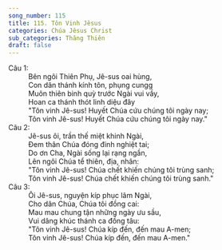 ```yaml
---
song_number: 115
title: 115. Tôn Vinh Jêsus
categories: Chúa Jêsus Christ
sub_categories: Thăng Thiên
draft: false
---
```

<dl><dt>Câu 1:</dt><dd data-verse="1">Bên ngôi Thiên Phụ, Jê-sus oai hùng, <br/>Con dân thánh kính tôn, phụng cungg <br/>Muôn thiên binh quỳ trước Ngài vui vầy, <br/>Hoan ca thánh thót linh diệu đây <br/>"Tôn vinh Jê-sus! Huyết Chúa cứu chúng tôi ngày nay; <br/>Tôn vinh Jê-sus! Huyết Chúa cứu chúng tôi ngày nay." </dd><dt>Câu 2:</dt><dd data-verse="2">Jê-sus ôi, trần thế miệt khinh Ngài, <br/>Đem thân Chúa đóng đinh nghiệt tai; <br/>Do ơn Cha, Ngài sống lại rạng ngần, <br/>Lên ngôi Chúa tể thiên, địa, nhân: <br/>"Tôn vinh Jê-sus! Chúa chết khiến chúng tôi trùng sanh; <br/>Tôn vinh Jê-sus! Chúa chết khiến chúng tôi trùng sanh." </dd><dt>Câu 3:</dt><dd data-verse="3">Ôi Jê-sus, nguyện kíp phục lâm Ngài, <br/>Cho dân Chúa, Chúa tôi đồng cai: <br/>Mau mau chung tận những ngày ưu sầu, <br/>Vui dâng khúc thánh ca đồng tâu: <br/>"Tôn vinh Jê-sus! Chúa kíp đến, đến mau A-men; <br/>Tôn vinh Jê-sus! Chúa kíp đến, đến mau A-men." </dd></dl>